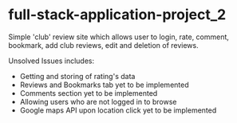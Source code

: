 # full-stack-application-project_2

Simple 'club' review site which allows user to login, rate, comment, bookmark, add club reviews, edit and deletion of reviews.

Unsolved Issues includes:

- Getting and storing of rating's data
- Reviews and Bookmarks tab yet to be implemented
- Comments section yet to be implemented
- Allowing users who are not logged in to browse 
- Google maps API upon location click yet to be implemented
